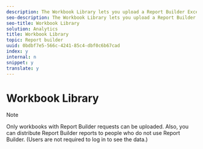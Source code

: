 ```yaml
---
description: The Workbook Library lets you upload a Report Builder Excel workbook that you want to share. You can also download and edit shared workbooks. When migrating from ExcelClient to Report Builder, it is recommended that you download workbooks from the ExcelClient repository and then upload them to the Report Builder repository.
seo-description: The Workbook Library lets you upload a Report Builder Excel workbook that you want to share. You can also download and edit shared workbooks. When migrating from ExcelClient to Report Builder, it is recommended that you download workbooks from the ExcelClient repository and then upload them to the Report Builder repository.
seo-title: Workbook Library
solution: Analytics
title: Workbook Library
topic: Report builder
uuid: 0bdbf7e5-566c-4241-85c4-dbf0c6b67cad
index: y
internal: n
snippet: y
translate: y
---
```


# Workbook Library


>[!NOTE]
>
>Only workbooks with Report Builder requests can be uploaded. Also, you can distribute Report Builder reports to people who do not use Report Builder. (Users are not required to log in to see the data.)


